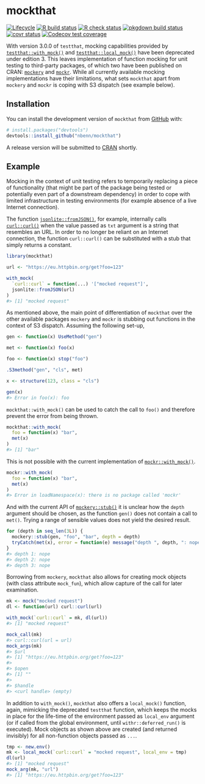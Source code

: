 
<!-- README.md is generated from README.Rmd. Please edit that file -->

# mockthat

<!-- badges: start -->

[![Lifecycle](https://img.shields.io/badge/lifecycle-stable-brightgreen.svg)](https://lifecycle.r-lib.org/articles/stages.html#stable)
[![R build
status](https://github.com/nbenn/mockthat/workflows/build/badge.svg)](https://github.com/nbenn/mockthat/actions?query=workflow%3Abuild)
[![R check
status](https://github.com/nbenn/mockthat/workflows/check/badge.svg)](https://github.com/nbenn/mockthat/actions?query=workflow%3Acheck)
[![pkgdown build
status](https://github.com/nbenn/mockthat/workflows/pkgdown/badge.svg)](https://github.com/nbenn/mockthat/actions?query=workflow%3Apkgdown)
[![covr
status](https://github.com/nbenn/mockthat/workflows/coverage/badge.svg)](https://github.com/nbenn/mockthat/actions?query=workflow%3Acoverage)
[![Codecov test
coverage](https://codecov.io/gh/nbenn/mockthat/branch/master/graph/badge.svg?token=9v2gSCz5K5)](https://codecov.io/gh/nbenn/mockthat)
<!-- badges: end -->

With version 3.0.0 of `testthat`, mocking capabilities provided by
[`testthat::with_mock()`](https://testthat.r-lib.org/reference/with_mock.html)
and
[`testthat::local_mock()`](https://testthat.r-lib.org/reference/with_mock.html)
have been deprecated under edition 3. This leaves implementation of
function mocking for unit testing to third-party packages, of which two
have been published on CRAN:
[`mockery`](https://cran.r-project.org/package=mockery) and
[`mockr`](https://cran.r-project.org/package=mockr). While all currently
available mocking implementations have their limitations, what sets
`mockthat` apart from `mockery` and `mockr` is coping with S3 dispatch
(see example below).

## Installation

You can install the development version of `mockthat` from
[GitHub](https://github.com/) with:

``` r
# install.packages("devtools")
devtools::install_github("nbenn/mockthat")
```

A release version will be submitted to
[CRAN](https://CRAN.R-project.org) shortly.

## Example

Mocking in the context of unit testing refers to temporarily replacing a
piece of functionality (that might be part of the package being tested
or potentially even part of a downstream dependency) in order to cope
with limited infrastructure in testing environments (for example absence
of a live Internet connection).

The function
[`jsonlite::fromJSON()`](https://rdrr.io/cran/jsonlite/man/fromJSON.html),
for example, internally calls
[`curl::curl()`](https://rdrr.io/cran/curl/man/curl.html) when the value
passed as `txt` argument is a string that resembles an URL. In order to
no longer be reliant on an Internet connection, the function
`curl::curl()` can be substituted with a stub that simply returns a
constant.

``` r
library(mockthat)

url <- "https://eu.httpbin.org/get?foo=123"

with_mock(
  `curl::curl` = function(...) '["mocked request"]',
  jsonlite::fromJSON(url)
)
#> [1] "mocked request"
```

As mentioned above, the main point of differentiation of `mockthat` over
the other available packages `mockery` and `mockr` is stubbing out
functions in the context of S3 dispatch. Assuming the following set-up,

``` r
gen <- function(x) UseMethod("gen")

met <- function(x) foo(x)

foo <- function(x) stop("foo")

.S3method("gen", "cls", met)

x <- structure(123, class = "cls")

gen(x)
#> Error in foo(x): foo
```

`mockthat::with_mock()` can be used to catch the call to `foo()` and
therefore prevent the error from being thrown.

``` r
mockthat::with_mock(
  foo = function(x) "bar",
  met(x)
)
#> [1] "bar"
```

This is not possible with the current implementation of
[`mockr::with_mock()`](https://krlmlr.github.io/mockr/reference/with_mock.html).

``` r
mockr::with_mock(
  foo = function(x) "bar",
  met(x)
)
#> Error in loadNamespace(x): there is no package called 'mockr'
```

And with the current API of
[`mockery::stub()`](https://rdrr.io/cran/mockery/man/stub.html) it is
unclear how the `depth` argument should be chosen, as the function
`gen()` does not contain a call to `met()`. Trying a range of sensible
values does not yield the desired result.

``` r
for (depth in seq_len(3L)) {
  mockery::stub(gen, "foo", "bar", depth = depth)
  tryCatch(met(x), error = function(e) message("depth ", depth, ": nope"))
}
#> depth 1: nope
#> depth 2: nope
#> depth 3: nope
```

Borrowing from `mockery`, `mockthat` also allows for creating mock
objects (with class attribute `mock_fun`), which allow capture of the
call for later examination.

``` r
mk <- mock("mocked request")
dl <- function(url) curl::curl(url)

with_mock(`curl::curl` = mk, dl(url))
#> [1] "mocked request"

mock_call(mk)
#> curl::curl(url = url)
mock_args(mk)
#> $url
#> [1] "https://eu.httpbin.org/get?foo=123"
#> 
#> $open
#> [1] ""
#> 
#> $handle
#> <curl handle> (empty)
```

In addition to `with_mock()`, `mockthat` also offers a `local_mock()`
function, again, mimicking the deprecated `testthat` function, which
keeps the mocks in place for the life-time of the environment passed as
`local_env` argument (or if called from the global environment, until
`withr::deferred_run()` is executed). Mock objects as shown above are
created (and returned invisibly) for all non-function objects passed as
`...`.

``` r
tmp <- new.env()
mk <- local_mock(`curl::curl` = "mocked request", local_env = tmp)
dl(url)
#> [1] "mocked request"
mock_arg(mk, "url")
#> [1] "https://eu.httpbin.org/get?foo=123"
```
